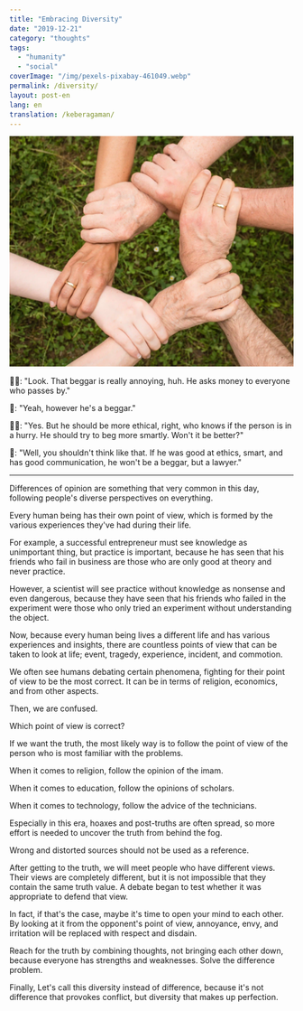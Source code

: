 ```yaml
---
title: "Embracing Diversity"
date: "2019-12-21"
category: "thoughts"
tags:
  - "humanity"
  - "social"
coverImage: "/img/pexels-pixabay-461049.webp"
permalink: /diversity/
layout: post-en
lang: en
translation: /keberagaman/
---
```


![](/img/pexels-pixabay-461049.webp)

👩🏻: "Look. That beggar is really annoying, huh. He asks money to everyone who passes by."

🧑: "Yeah, however he's a beggar."

👩🏻: "Yes. But he should be more ethical, right, who knows if the person is in a hurry. He should try to beg more smartly. Won't it be better?"

🧑: "Well, you shouldn't think like that. If he was good at ethics, smart, and has good communication, he won't be a beggar, but a lawyer."

---

Differences of opinion are something that very common in this day, following people's diverse perspectives on everything.

Every human being has their own point of view, which is formed by the various experiences they've had during their life.

For example, a successful entrepreneur must see knowledge as unimportant thing, but practice is important, because he has seen that his friends who fail in business are those who are only good at theory and never practice.

However, a scientist will see practice without knowledge as nonsense and even dangerous, because they have seen that his friends who failed in the experiment were those who only tried an experiment without understanding the object.

Now, because every human being lives a different life and has various experiences and insights, there are countless points of view that can be taken to look at life; event, tragedy, experience, incident, and commotion.

We often see humans debating certain phenomena, fighting for their point of view to be the most correct.
It can be in terms of religion, economics, and from other aspects.

Then, we are confused.

Which point of view is correct?

If we want the truth, the most likely way is to follow the point of view of the person who is most familiar with the problems.

When it comes to religion, follow the opinion of the imam.

When it comes to education, follow the opinions of scholars.

When it comes to technology, follow the advice of the technicians.

Especially in this era, hoaxes and post-truths are often spread, so more effort is needed to uncover the truth from behind the fog.

Wrong and distorted sources should not be used as a reference.

After getting to the truth, we will meet people who have different views. Their views are completely different, but it is not impossible that they contain the same truth value. A debate began to test whether it was appropriate to defend that view.

In fact, if that's the case, maybe it's time to open your mind to each other. By looking at it from the opponent's point of view, annoyance, envy, and irritation will be replaced with respect and disdain.

Reach for the truth by combining thoughts, not bringing each other down, because everyone has strengths and weaknesses. Solve the difference problem.

Finally,
Let's call this diversity instead of difference, because it's not difference that provokes conflict, but diversity that makes up perfection.
